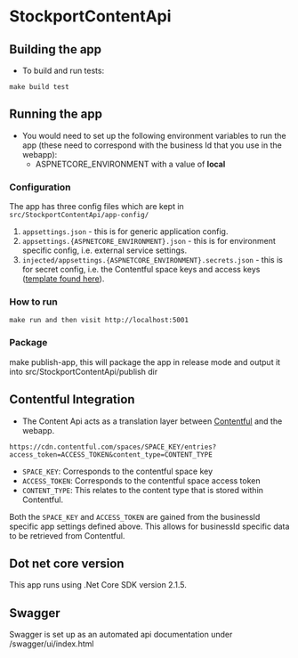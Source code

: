 # StockportContentApi

## Building the app
* To build and run tests:

```
make build test
```

## Running the app
* You would need to set up the following environment variables to run the app
(these need to correspond with the business Id that you use in the webapp):
  - ASPNETCORE_ENVIRONMENT with a value of **local**

### Configuration
The app has three config files which are kept in `src/StockportContentApi/app-config/`

1. `appsettings.json` - this is for generic application config.
2. `appsettings.{ASPNETCORE_ENVIRONMENT}.json` - this is for environment specific config, i.e. external service settings.
3. `injected/appsettings.{ASPNETCORE_ENVIRONMENT}.secrets.json` - this is for secret config, i.e. the Contentful space keys and access keys ([template found here](src/StockportContentApi/app-config/injected/readme.md)).

### How to run
```
make run and then visit http://localhost:5001
```

### Package
make publish-app, this will package the app in release mode and output it into src/StockportContentApi/publish dir

## Contentful Integration
* The Content Api acts as a translation layer between [Contentful](www.contentful.com) and the webapp.

```
https://cdn.contentful.com/spaces/SPACE_KEY/entries?access_token=ACCESS_TOKEN&content_type=CONTENT_TYPE
```

* `SPACE_KEY`: Corresponds to the contentful space key
* `ACCESS_TOKEN`: Corresponds to the contentful space access token
* `CONTENT_TYPE`: This relates to the content type that is stored within Contentful.

Both the `SPACE_KEY` and `ACCESS_TOKEN` are gained from the businessId specific app settings defined above. This allows for businessId specific data to be retrieved from Contentful.

## Dot net core version
This app runs using .Net Core SDK version 2.1.5.

## Swagger
Swagger is set up as an automated api documentation under /swagger/ui/index.html